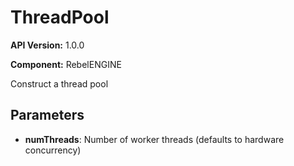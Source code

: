 # ThreadPool

**API Version:** 1.0.0

**Component:** RebelENGINE

Construct a thread pool

## Parameters

- **numThreads**: Number of worker threads (defaults to hardware concurrency)


